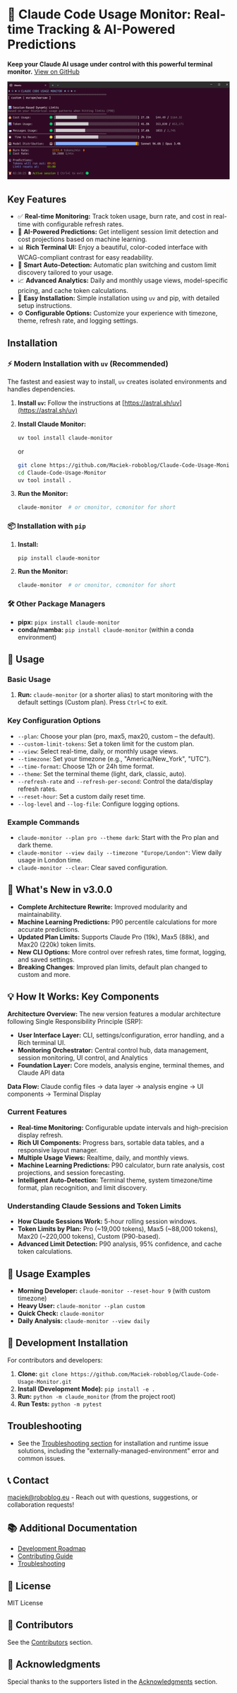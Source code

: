 # 🚀 Claude Code Usage Monitor: Real-time Tracking & AI-Powered Predictions

**Keep your Claude AI usage under control with this powerful terminal monitor.** [View on GitHub](https://github.com/Maciek-roboblog/Claude-Code-Usage-Monitor)

![Claude Token Monitor Screenshot](https://raw.githubusercontent.com/Maciek-roboblog/Claude-Code-Usage-Monitor/main/doc/scnew.png)

## Key Features

*   ✅ **Real-time Monitoring:** Track token usage, burn rate, and cost in real-time with configurable refresh rates.
*   🔮 **AI-Powered Predictions:** Get intelligent session limit detection and cost projections based on machine learning.
*   📊 **Rich Terminal UI:** Enjoy a beautiful, color-coded interface with WCAG-compliant contrast for easy readability.
*   🤖 **Smart Auto-Detection:** Automatic plan switching and custom limit discovery tailored to your usage.
*   📈 **Advanced Analytics:** Daily and monthly usage views, model-specific pricing, and cache token calculations.
*   🚀 **Easy Installation:** Simple installation using `uv` and pip, with detailed setup instructions.
*   ⚙️ **Configurable Options:** Customize your experience with timezone, theme, refresh rate, and logging settings.

## Installation

### ⚡ Modern Installation with `uv` (Recommended)

The fastest and easiest way to install, `uv` creates isolated environments and handles dependencies.

1.  **Install `uv`:**  Follow the instructions at [https://astral.sh/uv](https://astral.sh/uv)

2.  **Install Claude Monitor:**

    ```bash
    uv tool install claude-monitor
    ```
    or
    ```bash
    git clone https://github.com/Maciek-roboblog/Claude-Code-Usage-Monitor.git
    cd Claude-Code-Usage-Monitor
    uv tool install .
    ```

3.  **Run the Monitor:**

    ```bash
    claude-monitor  # or cmonitor, ccmonitor for short
    ```

### 📦 Installation with `pip`

1.  **Install:**

    ```bash
    pip install claude-monitor
    ```

2.  **Run the Monitor:**

    ```bash
    claude-monitor  # or cmonitor, ccmonitor for short
    ```

### 🛠️ Other Package Managers

*   **pipx:** `pipx install claude-monitor`
*   **conda/mamba:** `pip install claude-monitor` (within a conda environment)

## 📖 Usage

### Basic Usage

1.  **Run:** `claude-monitor` (or a shorter alias) to start monitoring with the default settings (Custom plan).  Press `Ctrl+C` to exit.

### Key Configuration Options

*   `--plan`:  Choose your plan (pro, max5, max20, custom – the default).
*   `--custom-limit-tokens`: Set a token limit for the custom plan.
*   `--view`: Select real-time, daily, or monthly usage views.
*   `--timezone`: Set your timezone (e.g., "America/New_York", "UTC").
*   `--time-format`: Choose 12h or 24h time format.
*   `--theme`:  Set the terminal theme (light, dark, classic, auto).
*   `--refresh-rate` and `--refresh-per-second`: Control the data/display refresh rates.
*   `--reset-hour`: Set a custom daily reset time.
*   `--log-level` and `--log-file`: Configure logging options.

### Example Commands

*   `claude-monitor --plan pro --theme dark`: Start with the Pro plan and dark theme.
*   `claude-monitor --view daily --timezone "Europe/London"`: View daily usage in London time.
*   `claude-monitor --clear`: Clear saved configuration.

## 🚀 What's New in v3.0.0

*   **Complete Architecture Rewrite:** Improved modularity and maintainability.
*   **Machine Learning Predictions:**  P90 percentile calculations for more accurate predictions.
*   **Updated Plan Limits:** Supports Claude Pro (19k), Max5 (88k), and Max20 (220k) token limits.
*   **New CLI Options:** More control over refresh rates, time format, logging, and saved settings.
*   **Breaking Changes**: Improved plan limits, default plan changed to custom and more.

## 💡 How It Works: Key Components

**Architecture Overview:**
The new version features a modular architecture following Single Responsibility Principle (SRP):

*   **User Interface Layer:**  CLI, settings/configuration, error handling, and a Rich terminal UI.
*   **Monitoring Orchestrator:** Central control hub, data management, session monitoring, UI control, and Analytics
*   **Foundation Layer:**  Core models, analysis engine, terminal themes, and Claude API data

**Data Flow:**
Claude config files → data layer → analysis engine → UI components → Terminal Display

### Current Features

*   **Real-time Monitoring:** Configurable update intervals and high-precision display refresh.
*   **Rich UI Components:** Progress bars, sortable data tables, and a responsive layout manager.
*   **Multiple Usage Views:** Realtime, daily, and monthly views.
*   **Machine Learning Predictions:** P90 calculator, burn rate analysis, cost projections, and session forecasting.
*   **Intelligent Auto-Detection:** Terminal theme, system timezone/time format, plan recognition, and limit discovery.

### Understanding Claude Sessions and Token Limits

*   **How Claude Sessions Work:** 5-hour rolling session windows.
*   **Token Limits by Plan:** Pro (~19,000 tokens), Max5 (~88,000 tokens), Max20 (~220,000 tokens), Custom (P90-based).
*   **Advanced Limit Detection:** P90 analysis, 95% confidence, and cache token calculations.

## 🚀 Usage Examples

*   **Morning Developer:**  `claude-monitor --reset-hour 9` (with custom timezone)
*   **Heavy User:** `claude-monitor --plan custom`
*   **Quick Check:** `claude-monitor`
*   **Daily Analysis:** `claude-monitor --view daily`

## 🔧 Development Installation

For contributors and developers:

1.  **Clone:** `git clone https://github.com/Maciek-roboblog/Claude-Code-Usage-Monitor.git`
2.  **Install (Development Mode):** `pip install -e .`
3.  **Run:** `python -m claude_monitor` (from the project root)
4.  **Run Tests:**  `python -m pytest`

## Troubleshooting

*   See the [Troubleshooting section](https://github.com/Maciek-roboblog/Claude-Code-Usage-Monitor/blob/main/README.md#troubleshooting) for installation and runtime issue solutions, including the "externally-managed-environment" error and common issues.

## 📞 Contact

maciek@roboblog.eu - Reach out with questions, suggestions, or collaboration requests!

## 📚 Additional Documentation

*   [Development Roadmap](DEVELOPMENT.md)
*   [Contributing Guide](CONTRIBUTING.md)
*   [Troubleshooting](TROUBLESHOOTING.md)

## 📝 License

MIT License

## 🤝 Contributors

See the [Contributors](https://github.com/Maciek-roboblog/Claude-Code-Usage-Monitor/blob/main/README.md#contributors) section.

## 🙏 Acknowledgments

Special thanks to the supporters listed in the [Acknowledgments](https://github.com/Maciek-roboblog/Claude-Code-Usage-Monitor/blob/main/README.md#acknowledgments) section.